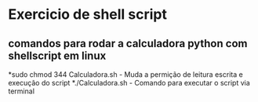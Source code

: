 # Exercicio de shell script

## comandos para rodar a calculadora python com shellscript em linux
  *sudo chmod 344 Calculadora.sh  - Muda a permição de leitura escrita e execução do script
  *./Calculadora.sh - Comando para executar o script via terminal
